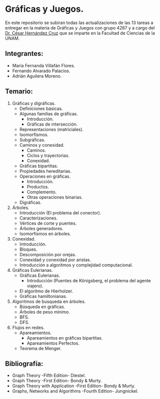 # Gráficas y Juegos.
En este repositorio se subiran todas las actualizaciones de las 13 tareas a entregar
en la materia de Gráficas y Juegos con grupo 4267 y a cargo del [Dr. César Hernández
Cruz](https://www.researchgate.net/profile/Cesar-Hernandez-Cruz)  que se imparte en
la Facultad de Ciencias de la UNAM.
## Integrantes:
* María Fernanda Villafán Flores.
* Fernando Alvarado Palacios.
* Adrián Aguilera Moreno.
## Temario:
1. Gráficas y digráficas.
   * Definiciones básicas.
   * Algunas familias de gráficas.
     * Introducción.
     *	Gráficas de intersección.
   * Representaciones (matriciales).
   * Isomorfismos.
   * Subgráficas.
   * Caminos y conexidad.
     * Caminos.
     * Ciclos y trayectorias.
     * Conexidad.
   * Gráficas bipartitas.
   * Propiedades hereditarias.
   * Operaciones en gráficas.
     * Introducción.
     * Productos.
     * Complemento.
     * Otras operaciones binarias.
   * Digráficas.
2. Árboles.
   * Introducción (El problema del conector).
   * Caracterizaciones.
   * Vértices de corte y puentes.
   * Árboles generadores.
   * Isomorfismos en árboles.
3. Conexidad.
   * Introducción.
   * Bloques.
   * Descomposición por orejas.
   * Conexidad y conexidad por aristas.
   * Introducción a algoritmos y complejidad computacional.
4. Gráficas Eulerianas.
   * Gráficas Eulerianas.
     * Introducción (Puentes de Königsberg, el problema del agente viajero). 
   * El algoritmo de Hierholzer.
   * Gráficas hamiltonianas.
5. Algoritmos de busqueda en árboles.
   * Búsqueda en gráficas.
   * Árboles de peso mínimo.
   * BFS.
   * DFS.
6. Flujos en redes.
   * Apareamientos.
     * Apareamientos en gráficas bipartitas.
     * Apareamientos Perfectos.
   * Teorema de Menger.
## Bibliografía:
* Graph Theory -Fifth Edition- Diestel.
* Graph Theory -First Edition- Bondy & Murty.
* Graph Theory with Application -First Edition- Bondy & Murty.
* Graphs, Networks and Algorithms -Fourth Edition- Jungnickel.